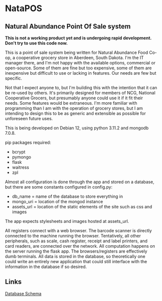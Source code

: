 # NataPOS
## Natural Abundance Point Of Sale system
**This is not a working product yet and is undergoing rapid development.  Don't try to use this code now.**  

This is a point of sale system being written for Natural Abundance Food Co-op, a cooperative grocery store in Aberdeen, South Dakota.  I'm the IT manager there, and I'm not happy with the available options, commercial or open-source.  Some of them are fine but too expensive, some of them are inexpensive but difficult to use or lacking in features.  Our needs are few but specific.  

Not that I expect anyone to, but I'm building this with the intention that it can be re-used by others.  It's primarily designed for members of NCG, National Cooperative Grocers, but presumably anyone could use it if it fit their needs.  Some features would be extraneous.  I'm more familiar with programming than I am with the operation of grocery stores, but I am intending to design this to be as generic and extensible as possible for unforeseen future uses.  

This is being developed on Debian 12, using python 3.11.2 and mongodb 7.0.8.

pip packages required:
- bcrypt
- pymongo
- flask
- waitress
- zpl

Almost all configuration is done through the app and stored on a database, but there are some constants configured in config.py:
- db_name = name of the database to store everything in
- mongo_uri = location of the mongod instance
- assets_url = location of the static elements of the site such as css and images

The app expects stylesheets and images hosted at assets_url.  

All registers connect with a web browser.  The barcode scanner is directly connected to the machine running the browser.  Tentatively, all other peripherals, such as scale, cash register, receipt and label printers, and card readers, are connected over the network.  All computation happens on the server running the flask app.  The browsers/registers are effectively dumb terminals.  All data is stored in the database, so theoretically one could write an entirely new application that could still interface with the information in the database if so desired.  

## Links
[Database Schema](database.md)
